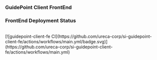 ### GuidePoint Client FrontEnd

### FrontEnd Deployment Status
<br/>
[![guidepoint-client-fe CI](https://github.com/ureca-corp/si-guidepoint-client-fe/actions/workflows/main.yml/badge.svg)](https://github.com/ureca-corp/si-guidepoint-client-fe/actions/workflows/main.yml)
